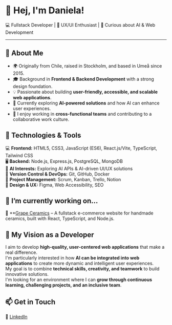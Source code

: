 # 👋 Hej, I'm Daniela!  
💻 Fullstack Developer | 🎨 UX/UI Enthusiast | 🤖 Curious about AI & Web Development  

---

## 📌 About Me  
- 🌍 Originally from Chile, raised in Stockholm, and based in Umeå since 2015.  
- 🎓 Background in **Frontend & Backend Development** with a strong design foundation.  
- 💡 Passionate about building **user-friendly, accessible, and scalable web applications**.  
- 🤖 Currently exploring **AI-powered solutions** and how AI can enhance user experiences.  
- 🤝 I enjoy working in **cross-functional teams** and contributing to a collaborative work culture.  

## 🔧 Technologies & Tools  
💻 **Frontend:** HTML5, CSS3, JavaScript (ES6), React.js/Vite, TypeScript, Tailwind CSS  
🖥 **Backend:** Node.js, Express.js, PostgreSQL, MongoDB  
🤖 **AI Interests:** Exploring AI APIs & AI-driven UI/UX solutions  
🔄 **Version Control & DevOps:** Git, GitHub, Docker  
📌 **Project Management:** Scrum, Kanban, Trello, Notion  
🎨 **Design & UX:** Figma, Web Accessibility, SEO  

## 🔭 I’m currently working on...  
🚀 **[Grape Ceramics](https://github.com/danielaayz/grape-ceramics) – A fullstack e-commerce website for handmade ceramics, built with React, TypeScript, and Node.js.  

## 🎯 My Vision as a Developer  
I aim to develop **high-quality, user-centered web applications** that make a real difference.  
I'm particularly interested in how **AI can be integrated into web applications** to create more dynamic and intelligent user experiences.  
My goal is to combine **technical skills, creativity, and teamwork** to build innovative solutions.  
I'm looking for an environment where I can **grow through continuous learning, challenging projects, and an inclusive team**.  

## 📫 Get in Touch  
💼 [LinkedIn](https://www.linkedin.com/in/daniela-y-zagal/)  


